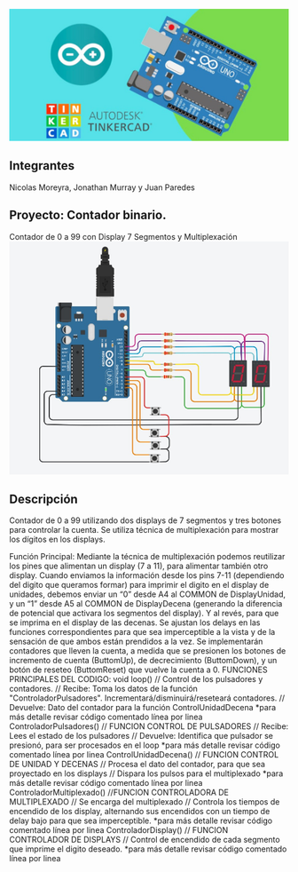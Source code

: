 ![Tinkercad](./img/ArduinoTinkercad.jpg)


## Integrantes 
Nicolas Moreyra,
Jonathan Murray
y Juan Paredes


## Proyecto: Contador binario.
Contador de 0 a 99 con Display 7 Segmentos y Multiplexación
![Tinkercad](./img/ContadorBinario.jpg)


## Descripción
Contador de 0 a 99 utilizando dos displays de 7 segmentos y tres botones para
controlar la cuenta. Se utiliza técnica de multiplexación para mostrar los dígitos
en los displays. 


Función Principal:
	Mediante la técnica de multiplexación podemos reutilizar los pines que alimentan un display (7 a 11), 
 para alimentar también otro display.
Cuando enviamos la información desde los pins 7-11 (dependiendo del digito que queramos formar)
para imprimir el digito en el display de unidades, debemos enviar un “0” desde A4 al COMMON de DisplayUnidad,
y un “1” desde A5 al COMMON de DisplayDecena (generando la diferencia de potencial que activara los segmentos
del display). Y al revés, para que se imprima en el display de las decenas. Se ajustan los delays en las funciones 
correspondientes para que sea imperceptible a la vista y de la sensación de que ambos están prendidos a la vez.
Se implementarán contadores que lleven la cuenta, a medida que se presionen los botones de incremento de cuenta 
(ButtomUp), de decrecimiento (ButtomDown), y un botón de reseteo (ButtomReset) que vuelve la cuenta a 0.
FUNCIONES PRINCIPALES DEL CODIGO:
void loop()
// Control de los pulsadores y contadores.
// Recibe: Toma los datos de la función "ControladorPulsadores". Incrementará/disminuirá/reseteará contadores.
// Devuelve: Dato del contador para la función ControlUnidadDecena
*para más detalle revisar código comentado línea por linea
ControladorPulsadores()
// FUNCION CONTROL DE PULSADORES 
// Recibe: Lees el estado de los pulsadores
// Devuelve: Identifica que pulsador se presionó, para ser procesados en el loop
*para más detalle revisar código comentado línea por linea
ControlUnidadDecena()
// FUNCION CONTROL DE UNIDAD Y DECENAS
// Procesa el dato del contador, para que sea proyectado en los displays
// Dispara los pulsos para el multiplexado
*para más detalle revisar código comentado línea por linea
ControladorMultiplexado()
//FUNCION CONTROLADORA DE MULTIPLEXADO
// Se encarga del multiplexado
// Controla los tiempos de encendido de los display, alternando sus encendidos con un tiempo de delay bajo para que sea imperceptible.
*para más detalle revisar código comentado línea por linea
ControladorDisplay()
// FUNCION CONTROLADOR DE DISPLAYS
// Control de encendido de cada segmento que imprime el digito deseado.
*para más detalle revisar código comentado línea por linea
